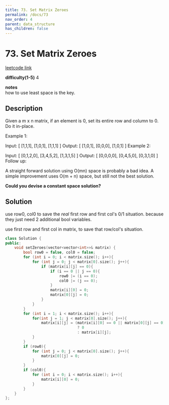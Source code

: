 ```yaml
---
title: 73. Set Matrix Zeroes
permalink: /docs/73
nav_order: 4
parent: data_structure
has_children: false
---
```

# 73. Set Matrix Zeroes
[leetcode link](https://leetcode.com/problems/set-matrix-zeroes/)

**difficulty(1-5)** 
4

**notes**   
how to use least space is the key. 

## Description
Given a m x n matrix, if an element is 0, set its entire row and column to 0. Do it in-place.

Example 1:

Input: 
[
  [1,1,1],
  [1,0,1],
  [1,1,1]
]
Output: 
[
  [1,0,1],
  [0,0,0],
  [1,0,1]
]
Example 2:

Input: 
[
  [0,1,2,0],
  [3,4,5,2],
  [1,3,1,5]
]
Output: 
[
  [0,0,0,0],
  [0,4,5,0],
  [0,3,1,0]
]
Follow up:

A straight forward solution using O(mn) space is probably a bad idea.
A simple improvement uses O(m + n) space, but still not the best solution.

**Could you devise a constant space solution?**

## Solution
use row0, col0 to save the *real* first row and first col's 0/1 situation.  because they just need 2 additional bool variables.

use first row and first col in matrix, to save that row/col's situation.
```c++
class Solution {
public:
    void setZeroes(vector<vector<int>>& matrix) {
        bool row0 = false, col0 = false;
        for (int i = 0; i < matrix.size(); i++){
            for (int j = 0; j < matrix[0].size(); j++){
                if (matrix[i][j] == 0){
                    if (i == 0 || j == 0){
                        row0 |= (i == 0);
                        col0 |= (j == 0);
                    }
                    matrix[i][0] = 0;
                    matrix[0][j] = 0;
                }
            }
        }
        for (int i = 1; i < matrix.size(); i++){
            for(int j = 1; j < matrix[0].size(); j++){
                matrix[i][j] = (matrix[i][0] == 0 || matrix[0][j] == 0) 
                                ? 0 
                                : matrix[i][j];
            }
        }
        if (row0){
            for (int j = 0; j < matrix[0].size(); j++){
                matrix[0][j] = 0;
            }
        }
        if (col0){
            for (int i = 0; i < matrix.size(); i++){
                matrix[i][0] = 0;
            }
        }
    }
};
```

<!-- 
Default label
{: .label }

Blue label
{: .label .label-blue }

Stable
{: .label .label-green }

New release
{: .label .label-purple }

Coming soon
{: .label .label-yellow }

Deprecated
{: .label .label-red } -->
